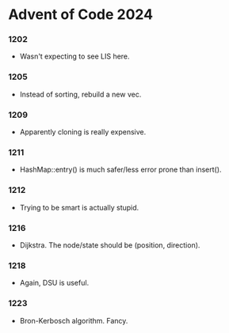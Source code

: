 # Advent of Code 2024

### 1202
- Wasn't expecting to see LIS here. 

### 1205 
- Instead of sorting, rebuild a new vec.

### 1209
- Apparently cloning is really expensive. 

### 1211 
- HashMap::entry() is much safer/less error prone than insert(). 

### 1212
- Trying to be smart is actually stupid. 

### 1216
- Dijkstra. The node/state should be (position, direction).

### 1218
- Again, DSU is useful. 

### 1223
- Bron-Kerbosch algorithm. Fancy. 